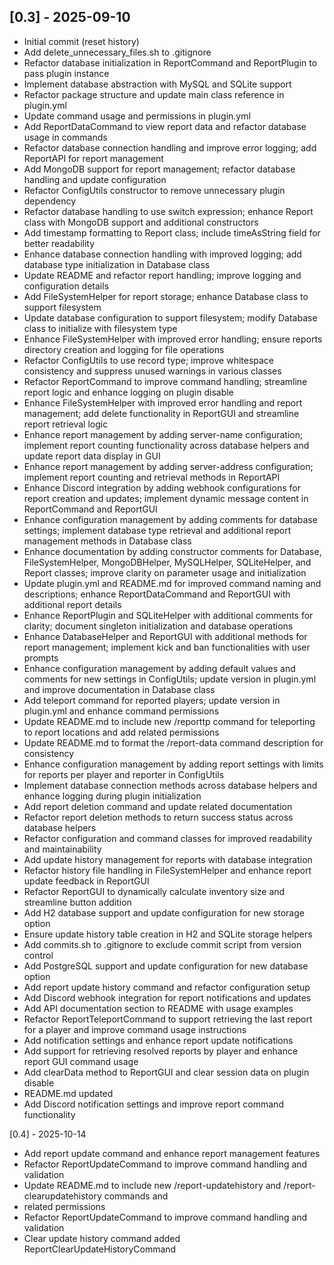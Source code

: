 ## [0.3] - 2025-09-10

- Initial commit (reset history)
- Add delete_unnecessary_files.sh to .gitignore
- Refactor database initialization in ReportCommand and ReportPlugin to pass plugin instance
- Implement database abstraction with MySQL and SQLite support
- Refactor package structure and update main class reference in plugin.yml
- Update command usage and permissions in plugin.yml
- Add ReportDataCommand to view report data and refactor database usage in commands
- Refactor database connection handling and improve error logging; add ReportAPI for report management
- Add MongoDB support for report management; refactor database handling and update configuration
- Refactor ConfigUtils constructor to remove unnecessary plugin dependency
- Refactor database handling to use switch expression; enhance Report class with MongoDB support and additional constructors
- Add timestamp formatting to Report class; include timeAsString field for better readability
- Enhance database connection handling with improved logging; add database type initialization in Database class
- Update README and refactor report handling; improve logging and configuration details
- Add FileSystemHelper for report storage; enhance Database class to support filesystem
- Update database configuration to support filesystem; modify Database class to initialize with filesystem type
- Enhance FileSystemHelper with improved error handling; ensure reports directory creation and logging for file operations
- Refactor ConfigUtils to use record type; improve whitespace consistency and suppress unused warnings in various classes
- Refactor ReportCommand to improve command handling; streamline report logic and enhance logging on plugin disable
- Enhance FileSystemHelper with improved error handling and report management; add delete functionality in ReportGUI and streamline report retrieval logic
- Enhance report management by adding server-name configuration; implement report counting functionality across database helpers and update report data display in GUI
- Enhance report management by adding server-address configuration; implement report counting and retrieval methods in ReportAPI
- Enhance Discord integration by adding webhook configurations for report creation and updates; implement dynamic message content in ReportCommand and ReportGUI
- Enhance configuration management by adding comments for database settings; implement database type retrieval and additional report management methods in Database class
- Enhance documentation by adding constructor comments for Database, FileSystemHelper, MongoDBHelper, MySQLHelper, SQLiteHelper, and Report classes; improve clarity on parameter usage and initialization
- Update plugin.yml and README.md for improved command naming and descriptions; enhance ReportDataCommand and ReportGUI with additional report details
- Enhance ReportPlugin and SQLiteHelper with additional comments for clarity; document singleton initialization and database operations
- Enhance DatabaseHelper and ReportGUI with additional methods for report management; implement kick and ban functionalities with user prompts
- Enhance configuration management by adding default values and comments for new settings in ConfigUtils; update version in plugin.yml and improve documentation in Database class
- Add teleport command for reported players; update version in plugin.yml and enhance command permissions
- Update README.md to include new /reporttp command for teleporting to report locations and add related permissions
- Update README.md to format the /report-data command description for consistency
- Enhance configuration management by adding report settings with limits for reports per player and reporter in ConfigUtils
- Implement database connection methods across database helpers and enhance logging during plugin initialization
- Add report deletion command and update related documentation
- Refactor report deletion methods to return success status across database helpers
- Refactor configuration and command classes for improved readability and maintainability
- Add update history management for reports with database integration
- Refactor history file handling in FileSystemHelper and enhance report update feedback in ReportGUI
- Refactor ReportGUI to dynamically calculate inventory size and streamline button addition
- Add H2 database support and update configuration for new storage option
- Ensure update history table creation in H2 and SQLite storage helpers
- Add commits.sh to .gitignore to exclude commit script from version control
- Add PostgreSQL support and update configuration for new database option
- Add report update history command and refactor configuration setup
- Add Discord webhook integration for report notifications and updates
- Add API documentation section to README with usage examples
- Refactor ReportTeleportCommand to support retrieving the last report for a player and improve command usage instructions
- Add notification settings and enhance report update notifications
- Add support for retrieving resolved reports by player and enhance report GUI command usage
- Add clearData method to ReportGUI and clear session data on plugin disable
- README.md updated
- Add Discord notification settings and improve report command functionality


[0.4] - 2025-10-14
- Add report update command and enhance report management features
- Refactor ReportUpdateCommand to improve command handling and validation
- Update README.md to include new /report-updatehistory and /report-clearupdatehistory commands and
- related permissions
- Refactor ReportUpdateCommand to improve command handling and validation
- Clear update history command added ReportClearUpdateHistoryCommand

